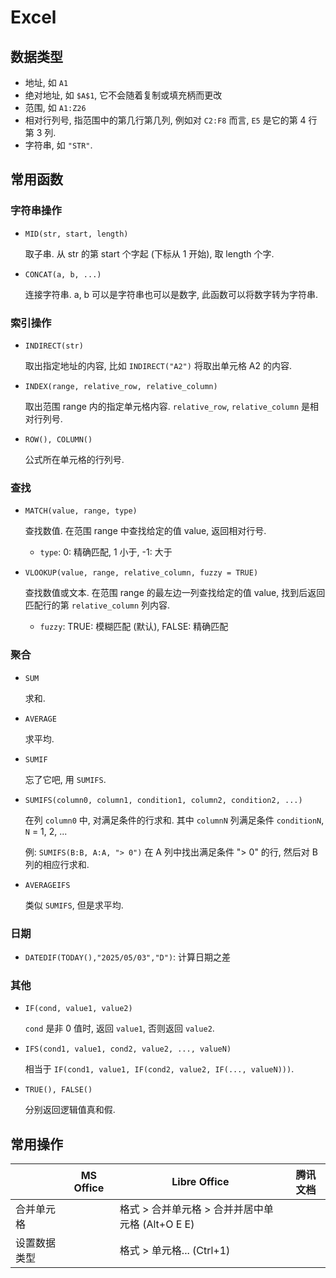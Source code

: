 # Excel

## 数据类型

- 地址, 如 `A1`
- 绝对地址, 如 `$A$1`, 它不会随着复制或填充柄而更改
- 范围, 如 `A1:Z26`
- 相对行列号, 指范围中的第几行第几列, 例如对 `C2:F8` 而言, `E5` 是它的第 4 行第 3 列.
- 字符串, 如 `"STR"`.

## 常用函数

### 字符串操作

- `MID(str, start, length)`

  取子串. 从 str 的第 start 个字起 (下标从 1 开始), 取 length 个字.

- `CONCAT(a, b, ...)`

  连接字符串. a, b 可以是字符串也可以是数字, 此函数可以将数字转为字符串.

### 索引操作

- `INDIRECT(str)`

  取出指定地址的内容, 比如 `INDIRECT("A2")` 将取出单元格 A2 的内容.

- `INDEX(range, relative_row, relative_column)`

  取出范围 range 内的指定单元格内容. `relative_row`, `relative_column` 是相对行列号.

- `ROW(), COLUMN()`

  公式所在单元格的行列号.

### 查找

- `MATCH(value, range, type)`

  查找数值. 在范围 range 中查找给定的值 value, 返回相对行号.
  - `type`: 0: 精确匹配, 1 小于, -1: 大于

- `VLOOKUP(value, range, relative_column, fuzzy = TRUE)`

  查找数值或文本. 在范围 range 的最左边一列查找给定的值 value,
  找到后返回匹配行的第 `relative_column` 列内容.
  - `fuzzy`: TRUE: 模糊匹配 (默认), FALSE: 精确匹配

### 聚合

- `SUM`

  求和.

- `AVERAGE`

  求平均.

- `SUMIF`

  忘了它吧, 用 `SUMIFS`.

- `SUMIFS(column0, column1, condition1, column2, condition2, ...)`

  在列 `column0` 中, 对满足条件的行求和.
  其中 `columnN` 列满足条件 `conditionN`, `N` = 1, 2, ...

  例: `SUMIFS(B:B, A:A, "> 0")` 在 A 列中找出满足条件 "> 0" 的行, 然后对 B 列的相应行求和.

- `AVERAGEIFS`

  类似 `SUMIFS`, 但是求平均.

### 日期

- `DATEDIF(TODAY(),"2025/05/03","D")`: 计算日期之差

### 其他

- `IF(cond, value1, value2)`

  `cond` 是非 0 值时, 返回 `value1`, 否则返回 `value2`.

- `IFS(cond1, value1, cond2, value2, ..., valueN)`

  相当于 `IF(cond1, value1, IF(cond2, value2, IF(..., valueN)))`.


- `TRUE(), FALSE()`

  分别返回逻辑值真和假.

## 常用操作

| | MS Office | Libre Office | 腾讯文档 |
|-|-|-|-|
| 合并单元格 | | 格式 > 合并单元格 > 合并并居中单元格 (Alt+O E E) | |
| 设置数据类型 | | 格式 > 单元格... (Ctrl+1) | |
